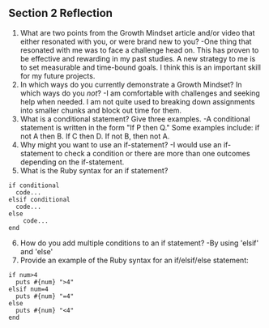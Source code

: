 ## Section 2 Reflection

1. What are two points from the Growth Mindset article and/or video that either resonated with you, or were brand new to you?
-One thing that resonated with me was to face a challenge head on. This has proven to be effective and rewarding in my past studies. A new strategy to me is to set measurable and time-bound goals. I think this is an important skill for my future projects.
2. In which ways do you currently demonstrate a Growth Mindset? In which ways do you _not_?
-I am comfortable with challenges and seeking help when needed. I am not quite used to breaking down assignments into smaller chunks and block out time for them.
3. What is a conditional statement? Give three examples.
-A conditional statement is written in the form "If P then Q." Some examples include: if not A then B. If C then D. If not B, then not A.
4. Why might you want to use an if-statement?
-I would use an if-statement to check a condition or there are more than one outcomes depending on the if-statement.
5. What is the Ruby syntax for an if statement?
```
if conditional
  code...
elsif conditional
  code...
else
    code...
end
```
6. How do you add multiple conditions to an if statement?
-By using 'elsif' and 'else'
7. Provide an example of the Ruby syntax for an if/elsif/else statement:
```
if num>4
  puts #{num} ">4"
elsif num=4
  puts #{num} "=4"
else
  puts #{num} "<4"
end
```
